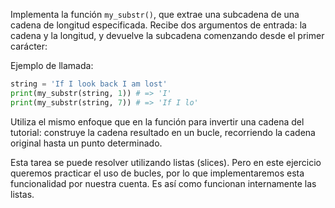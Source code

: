
Implementa la función `my_substr()`, que extrae una subcadena de una cadena de longitud especificada. Recibe dos argumentos de entrada: la cadena y la longitud, y devuelve la subcadena comenzando desde el primer carácter:

Ejemplo de llamada:

```python
string = 'If I look back I am lost'
print(my_substr(string, 1)) # => 'I'
print(my_substr(string, 7)) # => 'If I lo'
```

Utiliza el mismo enfoque que en la función para invertir una cadena del tutorial: construye la cadena resultado en un bucle, recorriendo la cadena original hasta un punto determinado.

Esta tarea se puede resolver utilizando listas (slices). Pero en este ejercicio queremos practicar el uso de bucles, por lo que implementaremos esta funcionalidad por nuestra cuenta. Es así como funcionan internamente las listas.
